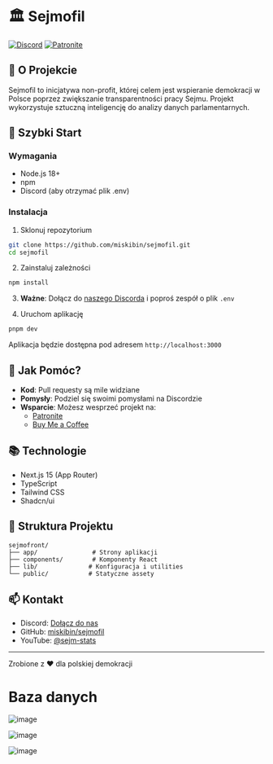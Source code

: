 # 🏛️ Sejmofil

[![Discord](https://img.shields.io/discord/YOUR_DISCORD_ID?color=7289da&logo=discord&logoColor=white)](https://discord.com/invite/zH2J3z5Wbf)
[![Patronite](https://img.shields.io/badge/wsparcie-Patronite-ff424d)](https://patronite.pl/sejm-stats)

## 🎯 O Projekcie

Sejmofil to inicjatywa non-profit, której celem jest wspieranie demokracji w Polsce poprzez zwiększanie transparentności pracy Sejmu. Projekt wykorzystuje sztuczną inteligencję do analizy danych parlamentarnych.

## 🚀 Szybki Start

### Wymagania
- Node.js 18+
- npm
- Discord (aby otrzymać plik .env)

### Instalacja

1. Sklonuj repozytorium
```bash
git clone https://github.com/miskibin/sejmofil.git
cd sejmofil
```

2. Zainstaluj zależności
```bash
npm install
```

3. **Ważne**: Dołącz do [naszego Discorda](https://discord.com/invite/zH2J3z5Wbf) i poproś zespół o plik `.env`

4. Uruchom aplikację
```bash
pnpm dev
```

Aplikacja będzie dostępna pod adresem `http://localhost:3000`

## 🤝 Jak Pomóc?

- **Kod**: Pull requesty są mile widziane
- **Pomysły**: Podziel się swoimi pomysłami na Discordzie
- **Wsparcie**: Możesz wesprzeć projekt na:
  - [Patronite](https://patronite.pl/sejm-stats)
  - [Buy Me a Coffee](https://buymeacoffee.com/sejmstats)

## 📚 Technologie

- Next.js 15 (App Router)
- TypeScript
- Tailwind CSS
- Shadcn/ui

## 📂 Struktura Projektu

```
sejmofront/
├── app/               # Strony aplikacji
├── components/        # Komponenty React
├── lib/              # Konfiguracja i utilities
└── public/           # Statyczne assety
```

## 📫 Kontakt

- Discord: [Dołącz do nas](https://discord.com/invite/zH2J3z5Wbf)
- GitHub: [miskibin/sejmofil](https://github.com/miskibin/sejmofil)
- YouTube: [@sejm-stats](https://www.youtube.com/@sejm-stats)


---

Zrobione z ❤️ dla polskiej demokracji


# Baza danych

![image](https://github.com/user-attachments/assets/189d9fc7-8a21-4092-a967-2254a239f8fc)

![image](https://github.com/user-attachments/assets/2c06b56f-aa1f-4618-9002-fb5ff1a6860e)

![image](https://github.com/user-attachments/assets/f75f3716-3f54-4f24-ab85-0363f0e8121c)
